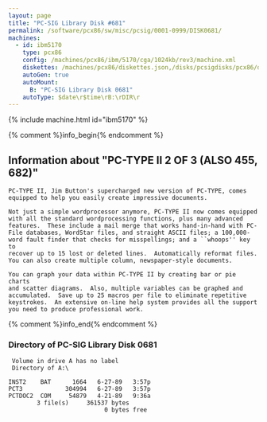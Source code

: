 ```yaml
---
layout: page
title: "PC-SIG Library Disk #681"
permalink: /software/pcx86/sw/misc/pcsig/0001-0999/DISK0681/
machines:
  - id: ibm5170
    type: pcx86
    config: /machines/pcx86/ibm/5170/cga/1024kb/rev3/machine.xml
    diskettes: /machines/pcx86/diskettes.json,/disks/pcsigdisks/pcx86/diskettes.json
    autoGen: true
    autoMount:
      B: "PC-SIG Library Disk 0681"
    autoType: $date\r$time\rB:\rDIR\r
---
```


{% include machine.html id="ibm5170" %}

{% comment %}info_begin{% endcomment %}

## Information about "PC-TYPE II 2 OF 3 (ALSO 455, 682)"

    PC-TYPE II, Jim Button's supercharged new version of PC-TYPE, comes
    equipped to help you easily create impressive documents.
    
    Not just a simple wordprocessor anymore, PC-TYPE II now comes equipped
    with all the standard wordprocessing functions, plus many advanced
    features.  These include a mail merge that works hand-in-hand with PC-
    File databases, WordStar files, and straight ASCII files; a 100,000-
    word fault finder that checks for misspellings; and a ``whoops'' key to
    recover up to 15 lost or deleted lines.  Automatically reformat files.
    You can also create multiple column, newspaper-style documents.
    
    You can graph your data within PC-TYPE II by creating bar or pie charts
    and scatter diagrams.  Also, multiple variables can be graphed and
    accumulated.  Save up to 25 macros per file to eliminate repetitive
    keystrokes.  An extensive on-line help system provides all the support
    you need to produce professional work.
{% comment %}info_end{% endcomment %}


### Directory of PC-SIG Library Disk 0681

     Volume in drive A has no label
     Directory of A:\

    INST2    BAT      1664   6-27-89   3:57p
    PCT3            304994   6-27-89   3:57p
    PCTDOC2  COM     54879   4-21-89   9:36a
            3 file(s)     361537 bytes
                               0 bytes free
